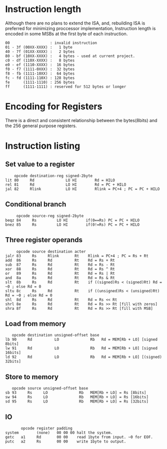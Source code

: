 # Instruction length
Although there are no plans to extend the ISA, and,
rebuilding ISA is preferred for minimizing proccessor implementation,
Instruction length is encoded
in some MSBs at the first byte of each instruction.

	00                  : invalid instruction
	01 - 3f (00XX-XXXX) :   1 byte
	40 - 7f (01XX-XXXX) :   2 bytes
	80 - bf (10XX-XXXX) :   4 bytes - used at current project.
	c0 - df (110X-XXXX) :   8 bytes
	e0 - ef (1110-XXXX) :  16 bytes
	f0 - f7 (1111-0XXX) :  32 bytes
	f8 - fb (1111-10XX) :  64 bytes
	fc - fd (1111-110X) : 128 bytes
	fe      (1111-1110) : 256 bytes
	ff      (1111-1111) : reserved for 512 bytes or longer

# Encoding for Registers
There is a direct and consistent relationship
between the bytes(8bits) and the 256 general purpose registers.

# Instruction listing
## Set value to a register

	    opcode destination-reg signed-2byte
	lit 80     Rd              LO HI        Rd = HILO
	rel 81     Rd              LO HI        Rd = PC + HILO
	jal 82     Rlink           LO HI        Rlink = PC+4 ; PC = PC + HILO

## Conditional branch

	     opcode source-reg signed-2byte
	beqz 84     Rs         LO HI        if(0==Rs) PC = PC + HILO
	bnez 85     Rs         LO HI        if(0!=Rs) PC = PC + HILO

## Three register operands

	     opcode source destination acter
	jalr 83     Rs     Rlink       Rt    Rlink = PC+4 ; PC = Rs + Rt
	add  86     Rs     Rd          Rt    Rd = Rs + Rt
	sub  87     Rs     Rd          Rt    Rd = Rs - Rt
	xor  88     Rs     Rd          Rt    Rd = Rs ^ Rt
	or   89     Rs     Rd          Rt    Rd = Rs | Rt
	and  8a     Rs     Rd          Rt    Rd = Rs & Rt
	slt  8b     Rs     Rd          Rt    if ((signed)Rs < (signed)Rt) Rd = ~0 ; else Rd = 0
	sltu 8c     Rs     Rd          Rt    if ((unsigned)Rs < (unsigned)Rt) Rd = ~0 ; else Rd = 0
	shl  8d     Rs     Rd          Rt    Rd = Rs << Rt
	shrl 8e     Rs     Rd          Rt    Rd = Rs >> Rt [fill with zeros]
	shra 8f     Rs     Rd          Rt    Rd = Rs >> Rt [fill with MSB]

## Load from memory

	   opcode destination unsigned-offset base
	lb 90     Rd          LO              Rb   Rd = MEM[Rb + LO] [signed 8bits]
	lw 91     Rd          LO              Rb   Rd = MEM[Rb + LO] [signed 16bits]
	ld 92     Rd          LO              Rb   Rd = MEM[Rb + LO] [(signed) 32bits]

## Store to memory

	   opcode source unsigned-offset base
	sb 93     Rs     LO              Rb   MEM[Rb + LO] = Rs [8bits]
	sw 94     Rs     LO              Rb   MEM[Rb + LO] = Rs [16bits]
	sd 95     Rs     LO              Rb   MEM[Rb + LO] = Rs [32bits]

## IO

	       opcode register padding
	system        (none)   00 00 00 halt the system.
	getc   a1     Rd       00 00    read 1byte from input. ~0 for EOF.
	putc   a2     Rs       00 00    write 1byte to output.
